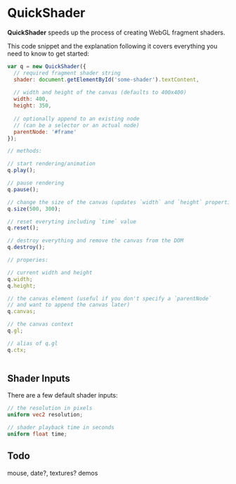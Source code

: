 # QuickShader

**QuickShader** speeds up the process of creating WebGL fragment shaders. 

This code snippet and the explanation following it covers everything you need to know to get started:
```js
var q = new QuickShader({
  // required fragment shader string
  shader: document.getElementById('some-shader').textContent,
  
  // width and height of the canvas (defaults to 400x400)
  width: 400, 
  height: 350,
  
  // optionally append to an existing node
  // (can be a selector or an actual node)
  parentNode: '#frame'
});

// methods:

// start rendering/animation
q.play();

// pause rendering
q.pause();

// change the size of the canvas (updates `width` and `height` properties)
q.size(500, 300);

// reset everyting including `time` value
q.reset();

// destroy everything and remove the canvas from the DOM
q.destroy();

// properies:

// current width and height
q.width;
q.height;

// the canvas element (useful if you don't specify a `parentNode` 
// and want to append the canvas later)
q.canvas;

// the canvas context
q.gl;

// alias of q.gl
q.ctx;
    
```

## Shader Inputs

There are a few default shader inputs:

```glsl
// the resolution in pixels
uniform vec2 resolution;

// shader playback time in seconds
uniform float time;
```


## Todo
mouse, date?, textures? demos
